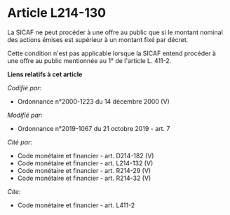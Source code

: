 # Article L214-130

La SICAF ne peut procéder à une offre au public que si le montant nominal des actions émises est supérieur à un montant fixé
par décret. 

Cette condition n'est pas applicable lorsque la SICAF entend procéder à une offre au public mentionnée au 1° de l'article L.
411-2.

**Liens relatifs à cet article**

_Codifié par_:

  - Ordonnance n°2000-1223 du 14 décembre 2000 (V)

_Modifié par_:

  - Ordonnance n°2019-1067 du 21 octobre 2019 - art. 7

_Cité par_:

  - Code monétaire et financier - art. D214-182 (V)
  - Code monétaire et financier - art. L214-132 (V)
  - Code monétaire et financier - art. R214-29 (V)
  - Code monétaire et financier - art. R214-32 (V)

_Cite_:

  - Code monétaire et financier - art. L411-2

